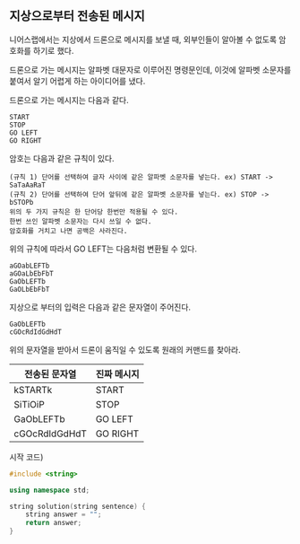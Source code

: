 ## 지상으로부터 전송된 메시지

니어스랩에서는 지상에서 드론으로 메시지를 보낼 때, 외부인들이 알아볼 수 없도록 암호화를 하기로 했다.

드론으로 가는 메시지는 알파벳 대문자로 이루어진 명령문인데, 이것에 알파벳 소문자를 붙여서 알기 어렵게 하는 아이디어를 냈다.

드론으로 가는 메시지는 다음과 같다.

```
START
STOP
GO LEFT
GO RIGHT
```

암호는 다음과 같은 규칙이 있다.
```
(규칙 1) 단어를 선택하여 글자 사이에 같은 알파벳 소문자를 넣는다. ex) START -> SaTaAaRaT
(규칙 2) 단어를 선택하여 단어 앞뒤에 같은 알파벳 소문자를 넣는다. ex) STOP -> bSTOPb
위의 두 가지 규칙은 한 단어당 한번만 적용될 수 있다.
한번 쓰인 알파벳 소문자는 다시 쓰일 수 없다.
암호화를 거치고 나면 공백은 사라진다.
```

위의 규칙에 따라서 GO LEFT는 다음처럼 변환될 수 있다.
```
aGOabLEFTb
aGOaLbEbFbT
GaObLEFTb
GaOLbEbFbT
```

지상으로 부터의 입력은 다음과 같은 문자열이 주어진다.
```
GaObLEFTb
cGOcRdIdGdHdT
```

위의 문자열을 받아서 드론이 움직일 수 있도록 원래의 커맨드를 찾아라.

전송된 문자열 | 진짜 메시지
------------ | -------------
kSTARTk | START
SiTiOiP | STOP
GaObLEFTb | GO LEFT
cGOcRdIdGdHdT | GO RIGHT


시작 코드)

```cpp
#include <string>

using namespace std;

string solution(string sentence) {
    string answer = "";
    return answer;
}
```
